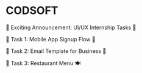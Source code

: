 # CODSOFT
🌟 Exciting Announcement: UI/UX Internship Tasks 🎉

🌟 Task 1: Mobile App Signup Flow 📱

🌟 Task 2: Email Template for Business 📧

🌟 Task 3: Restaurant Menu 🍽
